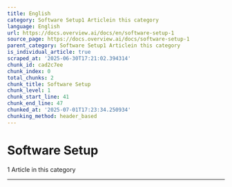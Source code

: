 ```yaml
---
title: English
category: Software Setup1 Articlein this category
language: English
url: https://docs.overview.ai/docs/en/software-setup-1
source_page: https://docs.overview.ai/docs/software-setup-1
parent_category: Software Setup1 Articlein this category
is_individual_article: true
scraped_at: '2025-06-30T17:21:02.394314'
chunk_id: cad2c7ee
chunk_index: 0
total_chunks: 2
chunk_title: Software Setup
chunk_level: 1
chunk_start_line: 41
chunk_end_line: 47
chunked_at: '2025-07-01T17:23:34.250934'
chunking_method: header_based
---
```


# Software Setup

1 Article  in this category

* * *
